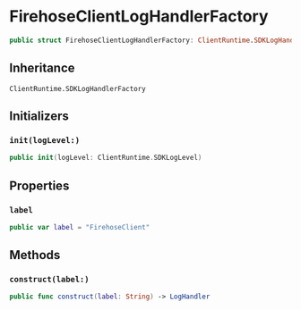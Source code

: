 # FirehoseClientLogHandlerFactory

``` swift
public struct FirehoseClientLogHandlerFactory: ClientRuntime.SDKLogHandlerFactory 
```

## Inheritance

`ClientRuntime.SDKLogHandlerFactory`

## Initializers

### `init(logLevel:)`

``` swift
public init(logLevel: ClientRuntime.SDKLogLevel) 
```

## Properties

### `label`

``` swift
public var label = "FirehoseClient"
```

## Methods

### `construct(label:)`

``` swift
public func construct(label: String) -> LogHandler 
```
